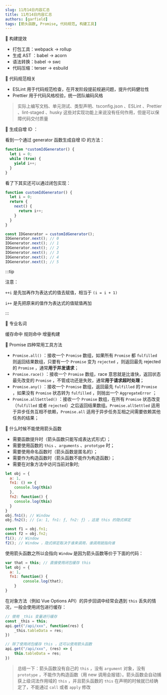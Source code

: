 ```yaml
---
slug: 11月14日内容汇总
title: 11月14日内容汇总
authors: [garfield]
tags: [箭头函数, Promise, 代码规范, 构建工具]
---
```


📒 构建提效

- 打包工具：webpack -> rollup
- 生成 AST ：babel -> acorn
- 语法转换：babel -> swc
- 代码压缩：terser -> esbuild

📒 代码规范相关

- ESLint 用于代码规范检查，在开发阶段提前规避问题，提升代码健壮性
- Prettier 用于代码风格校验，统一团队编码风格

> 实际上编写文档、单元测试、类型声明、tsconfig.json 、ESLint 、Prettier 、lint-staged 、husky 这些对实现功能上来说没有任何作用，但是可以保障代码交付质量

📒 生成自增 ID ：

看到一个通过 generator 函数生成自增 ID 的方法：

```javascript
function *customIdGenerator() {
  let i = 0;
  while (true) {
    yield i++;
  }
}
```

看了下其实还可以通过闭包实现：

```javascript
function customIdGenerator() {
  let i = 0;
  return {
    next() {
      return i++;
    }
  }
}

const IDGenerator = customIdGenerator();
IDGenerator.next(); // 0
IDGenerator.next(); // 1
IDGenerator.next(); // 2
IDGenerator.next(); // 3
IDGenerator.next(); // 4
IDGenerator.next(); // 5
```

:::tip

注意：

`++i` 是先加再作为表达式的值去赋值，相当于 `(i = i + 1)`

`i++` 是先把原来的值作为表达式的值赋值再加

:::

📒 专业名词

缓存命中
规则命中
增量构建

📒 Promise 四种常用工具方法

- `Promise.all()` ：接收一个 `Promise` 数组，如果所有 `Promise` 都 `fulfilled` 则返回结果数组，只要有一个 `Promise` 变为 `rejected` ，则返回最先 rejected 的 `Promise` ，通常**用于并发请求**；
- `Promise.race()` ：接收一个 `Promise` 数组，race 意思就是比谁快，返回状态最先改变的 `Promise` ，不管成功还是失败，通常**用于请求超时处理**；
- `Promise.any()` ：接收一个 `Promise` 数组，返回最先 `fulfilled` 的 `Promise` ，如果没有 `Promise` 状态转为 `fulfilled` ，则抛出一个 `AggregateError` ；
- `Promise.allSettled()` ：接收一个 `Promise` 数组，在所有 `Promise` 状态改变（`fulfilled` 或者 `rejected`）之后返回结果数组。`Promise.allSettled` 适用于异步任务互相不依赖，`Promise.all` 适用于异步任务互相之间需要依赖其他任务的结果；

📒 什么时候不能使用箭头函数

- 需要函数提升时（箭头函数只能写成表达式形式）；
- 需要使用函数的 `this` 、`arguments` 、`prototype` 时；
- 需要使用命名函数时（箭头函数是匿名的）；
- 需要作为构造函数时（箭头函数不能作为构造函数）；
- 需要在对象方法中访问当前对象时;
  

```javascript
let obj = {
  a: 1,
  fn1: () => {
    console.log(this)
  },
  fn2: function() {
    console.log(this)
  }
}
obj.fn1(); // Window
obj.fn2(); // {a: 1, fn1: ƒ, fn2: ƒ} ，这是 this 的隐式绑定

const f1 = obj.fn1;
const f2 = obj.fn2;
f1(); // Window
f2(); // Window ，隐式绑定取决于谁来调用，谁调用就指向谁
```

使用箭头函数之所以会指向 `Window` 是因为箭头函数等价于下面的代码：

```javascript
var that = this; // 直接使用闭包缓存 this
let obj = {
  a: 1,
  fn1: function() {
		console.log(that);
	}
}
```

在对象方法（例如 Vue Options API）的异步回调中经常会遇到 `this` 丢失的情况，一般会使用闭包进行缓存：

```javascript
// 使用 _this 变量进行缓存
const _this = this;
api.get("/api/xxx", function(res) {
	_this.tableData = res;
})

// 除了使用闭包缓存 this ，还可以使用箭头函数
api.get("/api/xxx", (res) => {
	this.tableData = res;
})
```

> 总结一下：箭头函数没有自己的 `this` ，没有 `argument` 对象，没有 `prototype` ，不能作为构造函数（用 new 调用会报错）。箭头函数会自动捕获上级词法作用域的 `this` ，并且箭头函数的 `this` 在声明的时候就已经确定了，不能通过 `call` 或者 `apply` 修改
